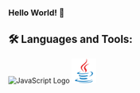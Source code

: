 ### Hello World! 👋

<!--
**indaparna/indaparna** is a ✨ _special_ ✨ repository because its `README.md` (this file) appears on your GitHub profile.

Here are some ideas to get you started:

- 🔭 I’m currently working on ...
- 🌱 I’m currently learning ...
- 👯 I’m looking to collaborate on ...
- 🤔 I’m looking for help with ...
- 💬 Ask me about ...
- 📫 How to reach me: ...
- 😄 Pronouns: ...
- ⚡ Fun fact: ...
-->
## 🛠 Languages and Tools:

<img src="https://cdn.worldvectorlogo.com/logos/javascript.svg" alt="JavaScript Logo" width="50" height="50"/> <img src="https://github.com/devicons/devicon/blob/master/icons/java/java-original.svg" alt="CSS Logo" width="50" height="50"/>
